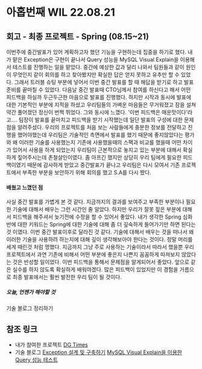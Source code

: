 아홉번째 WIL 22.08.21
==============
## 회고 - 최종 프로젝트 - Spring (08.15~21)
이번주에 중간발표가 있어 계획하고자 했던 기능을 구현하는데 집중을 하기로 했다. 내가 맡은 Exception은 구현이 끝나서 Query 성능을 
MySQL Visual Explain을 이용해서 테스트를 진행하는 일을 맡았다. 중간에 예상한 값과 달리 나와서 팀원들과 같이 원인이 무엇인지
같이 회의를 하고 찾아봤지만 확실한 답은 얻지 못하고 유추만 할 수 있었다. 그래서 트러블 슈팅 부분에 넣어서 이번 중간 발표를 할 때 
해답을 받기로 하고 발표 준비를 끝마칠 수 있었다. 다음날 중간 발표때 CTO님께서 참여를 하신다고 해서 어떤 피드백을 하실까 
두근두근한 마음으로 발표를 진행했다. 하지만 시작과 동시에 발표에 대한 기본적인 부분에 지적을 하셨고 우리팀들의 가벼운 마음들은 
무거워졌고 잠을 설쳐 약간 풀어졌던 정신이 번쩍 뛰었다. 그와 동시에 느꼈다. '이번 피드백은 매운맛이다'라고.... 팀장이 발표를 끝마치고 
피드백을 받기 시작했는데 일단 발표의 구성에 대한 문제점을 알려주셨다. 우리의 프로젝트를 처음 보는 사람들에게 충분한 정보를 전달하고
진행을 했어야했는데 우리팀은 기술적인 측면에서 발표를 했기 때문에 좋지않았다는 평가와 왜 이러한 기술를 사용했는지 기존에 사용했을때의
스팩과 비교를 했을때 어떤 차이가 있어서 사용을 하게 되었는지 우리팀이 근본적으로 놓지고 있는 부분에 대해서 확실하게 짚어주시는데
촌철살인이였다. 좀 아프긴 했지만 상당히 우리 팀에게 필요한 피드백이였기 때문에 감사하게 받았고 중간발표가 끝나고 우리팀은 다시 모여서
기존 프로젝트에서 부족한 부분을 보안하기 위해 회의를 했고 S.A를 다시 짰다. 
#### 배웠고 느꼈던 점
사실 중간 발표를 가볍게 본 것 같다. 지금까지의 결과를 보여주고 부족한 부분이나 필요한 기술에 대해서 배우는 그런 시간인 줄 알았다.
하지만 우리가 잘못 짚은 부분에 대해서 피드백을 해주셔서 늦기전에 수정을 할 수 있어서 좋았다. 내가 생각한 
Spring 심화반에 대한 키워드는 Spring에 대한 기술에 대해 좀 더 깊숙하게 들어가기만 하면 된다는 것 이였다. 이번 중간 발표이후로
 달라진 것 같다. 기술에 대해서 배우는 것을 떠나서 왜 이러한 기술을 사용하려 하는지에 대해 깊이 생각해보아야 한다는 것이다.
정말 머리를 세게 때린것 처럼 멍했다. 지금까지 그냥 주로 사용하는 기술이라서 따라서 했을뿐 우리 프로젝트에서 과연 기존에 비해서
어떤 부분에 좋은지 나쁜지 꼼꼼하게 따져보지 않았다는 것은 반성할 일이었다. 이번 피드백을 통해서 문제점을 알게되어서 좋았다. 
앞으로 같은 실수를 하지 않도록 확실하게 배워야겠다. 많은 피드백이 있었지만 이 경험을 거름으로 최종 발표에서는 훨씬 발전한 우리 팀이 될 것이다.
##### 오늘, 언젠가 해야할 것
기술 블로그 정리하기

## 참조 링크
* 내가 참여한 프로젝트
  [DG Times](https://github.com/DG-times)
* 기술 블로그
  [Exception 설계 및 구축하기](https://www.notion.so/Exception-f6c84e77998e4eaca9b10fb1cc7cc8ac)
  [MySQL Visual  Explain을 이용한 Query 성능 테스트](https://www.notion.so/MySQL-Visual-Explain-Query-93d529c44a9d467da5912ddaf5df9935)